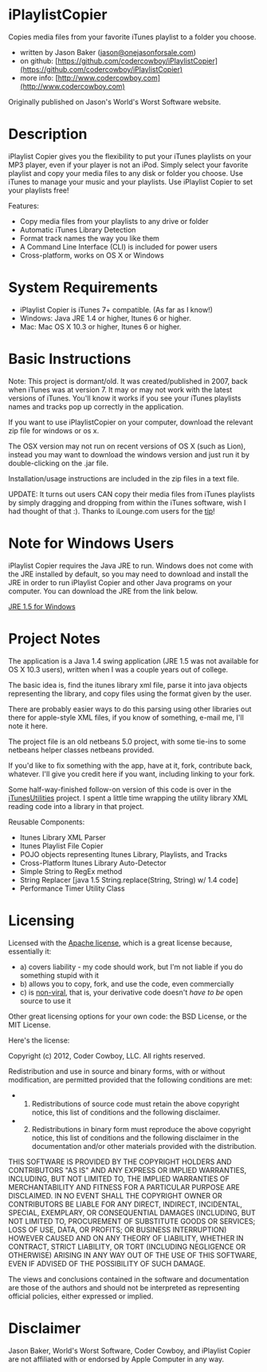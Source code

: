 iPlaylistCopier
===============

Copies media files from your favorite iTunes playlist to a folder you choose.

* written by Jason Baker ([jason@onejasonforsale.com](mailto:jason@onejasonforsale.com))
* on github: [https://github.com/codercowboy/iPlaylistCopier](https://github.com/codercowboy/iPlaylistCopier)
* more info: [http://www.codercowboy.com](http://www.codercowboy.com)

Originally published on Jason's World's Worst Software website.

Description
===========

iPlaylist Copier gives you the flexibility to put your iTunes playlists on your MP3 player, even if your player is not an iPod. Simply select your favorite playlist and copy your media files to any disk or folder you choose. Use iTunes to manage your music and your playlists. Use iPlaylist Copier to set your playlists free!

Features:
* Copy media files from your playlists to any drive or folder
* Automatic iTunes Library Detection
* Format track names the way you like them
* A Command Line Interface (CLI) is included for power users
* Cross-platform, works on OS X or Windows

System Requirements
===================

* iPlaylist Copier is iTunes 7+ compatible. (As far as I know!)
* Windows: Java JRE 1.4 or higher, Itunes 6 or higher.
* Mac: Mac OS X 10.3 or higher, Itunes 6 or higher.

Basic Instructions
==================

Note: This project is dormant/old. It was created/published in 2007, back when iTunes was at version 7. It may or may not work with the latest versions of iTunes. You'll know it works if you see your iTunes playlists names and tracks pop up correctly in the application. 

If you want to use iPlaylistCopier on your computer, download the relevant zip file for windows or os x. 

The OSX version may not run on recent versions of OS X (such as Lion), instead you may want to download the windows version and just run it by double-clicking on the .jar file.

Installation/usage instructions are included in the zip files in a text file.

UPDATE: It turns out users CAN copy their media files from iTunes playlists by simply dragging and dropping from within the iTunes software, wish I had thought of that :). Thanks to iLounge.com users for the [tip](http://forums.ilounge.com/showthread.php?t=176936)!

Note for Windows Users
======================

iPlaylist Copier requires the Java JRE to run. Windows does not come with the JRE installed by default, so you may need to download and install the JRE in order to run iPlaylist Copier and other Java programs on your computer. You can download the JRE from the link below.

[JRE 1.5 for Windows](http://www.java.com/en/download/windows_xpi.jsp)

Project Notes
=============

The application is a Java 1.4 swing application (JRE 1.5 was not available for OS X 10.3 users), written when I was a couple years out of college. 

The basic idea is, find the itunes library xml file, parse it into java objects representing the library, and copy files using the format given by the user.

There are probably easier ways to do this parsing using other libraries out there for apple-style XML files, if you know of something, e-mail me, I'll note it here.   

The project file is an old netbeans 5.0 project, with some tie-ins to some netbeans helper classes netbeans provided.

If you'd like to fix something with the app, have at it, fork, contribute back, whatever. I'll give you credit here if you want, including linking to your fork. 

Some half-way-finished follow-on version of this code is over in the [iTunesUtilities](https://github.com/codercowboy/iTunesUtilities) project. I spent a little time wrapping the utility library XML reading code into a library in that project.

Reusable Components:
* Itunes Library XML Parser
* Itunes Playlist File Copier
* POJO objects representing Itunes Library, Playlists, and Tracks
* Cross-Platform Itunes Library Auto-Detector
* Simple String to RegEx method
* String Replacer [java 1.5 String.replace(String, String) w/ 1.4 code]
* Performance Timer Utility Class

Licensing
=========

Licensed with the [Apache license](http://en.wikipedia.org/wiki/Apache_license), which is a great license because, essentially it:
* a) covers liability - my code should work, but I'm not liable if you do something stupid with it
* b) allows you to copy, fork, and use the code, even commercially
* c) is [non-viral](http://en.wikipedia.org/wiki/Viral_license), that is, your derivative code doesn't *have to be* open source to use it

Other great licensing options for your own code: the BSD License, or the MIT License.

Here's the license:

Copyright (c) 2012, Coder Cowboy, LLC. All rights reserved.

Redistribution and use in source and binary forms, with or without
modification, are permitted provided that the following conditions are met:
* 1. Redistributions of source code must retain the above copyright notice, this
list of conditions and the following disclaimer.
* 2. Redistributions in binary form must reproduce the above copyright notice,
this list of conditions and the following disclaimer in the documentation
and/or other materials provided with the distribution.
  
THIS SOFTWARE IS PROVIDED BY THE COPYRIGHT HOLDERS AND CONTRIBUTORS "AS IS" AND
ANY EXPRESS OR IMPLIED WARRANTIES, INCLUDING, BUT NOT LIMITED TO, THE IMPLIED
WARRANTIES OF MERCHANTABILITY AND FITNESS FOR A PARTICULAR PURPOSE ARE
DISCLAIMED. IN NO EVENT SHALL THE COPYRIGHT OWNER OR CONTRIBUTORS BE LIABLE FOR
ANY DIRECT, INDIRECT, INCIDENTAL, SPECIAL, EXEMPLARY, OR CONSEQUENTIAL DAMAGES
(INCLUDING, BUT NOT LIMITED TO, PROCUREMENT OF SUBSTITUTE GOODS OR SERVICES;
LOSS OF USE, DATA, OR PROFITS; OR BUSINESS INTERRUPTION) HOWEVER CAUSED AND
ON ANY THEORY OF LIABILITY, WHETHER IN CONTRACT, STRICT LIABILITY, OR TORT
(INCLUDING NEGLIGENCE OR OTHERWISE) ARISING IN ANY WAY OUT OF THE USE OF THIS
SOFTWARE, EVEN IF ADVISED OF THE POSSIBILITY OF SUCH DAMAGE.
  
The views and conclusions contained in the software and documentation are those
of the authors and should not be interpreted as representing official policies,
either expressed or implied.

Disclaimer
==========

Jason Baker, World's Worst Software, Coder Cowboy, and iPlaylist Copier are not affiliated with or endorsed by Apple Computer in any way.